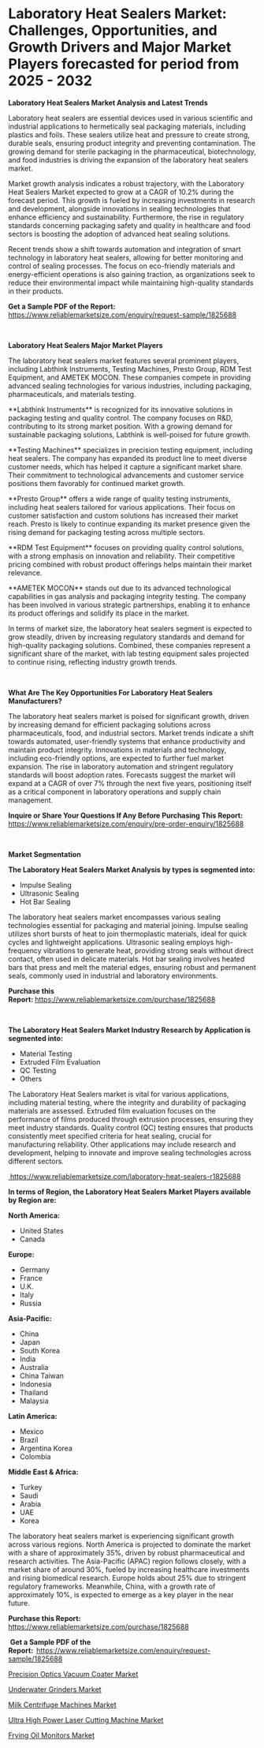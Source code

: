 <p><h1>Laboratory Heat Sealers Market: Challenges, Opportunities, and Growth Drivers and Major Market Players forecasted for period from 2025 - 2032</h1></p><p><strong>Laboratory Heat Sealers Market Analysis and Latest Trends</strong></p>
<p><p>Laboratory heat sealers are essential devices used in various scientific and industrial applications to hermetically seal packaging materials, including plastics and foils. These sealers utilize heat and pressure to create strong, durable seals, ensuring product integrity and preventing contamination. The growing demand for sterile packaging in the pharmaceutical, biotechnology, and food industries is driving the expansion of the laboratory heat sealers market.</p><p>Market growth analysis indicates a robust trajectory, with the Laboratory Heat Sealers Market expected to grow at a CAGR of 10.2% during the forecast period. This growth is fueled by increasing investments in research and development, alongside innovations in sealing technologies that enhance efficiency and sustainability. Furthermore, the rise in regulatory standards concerning packaging safety and quality in healthcare and food sectors is boosting the adoption of advanced heat sealing solutions. </p><p>Recent trends show a shift towards automation and integration of smart technology in laboratory heat sealers, allowing for better monitoring and control of sealing processes. The focus on eco-friendly materials and energy-efficient operations is also gaining traction, as organizations seek to reduce their environmental impact while maintaining high-quality standards in their products.</p></p>
<p><strong>Get a Sample PDF of the Report:&nbsp;</strong> <a href="https://www.reliablemarketsize.com/enquiry/request-sample/1825688?utm_campaign=2876&utm_medium=2&utm_source=Github&utm_content=ia&utm_term=12042025&utm_id=laboratory-heat-sealers">https://www.reliablemarketsize.com/enquiry/request-sample/1825688</a></p>
<p>&nbsp;</p>
<p><strong>Laboratory Heat Sealers Major Market Players</strong></p>
<p><p>The laboratory heat sealers market features several prominent players, including Labthink Instruments, Testing Machines, Presto Group, RDM Test Equipment, and AMETEK MOCON. These companies compete in providing advanced sealing technologies for various industries, including packaging, pharmaceuticals, and materials testing.</p><p>**Labthink Instruments** is recognized for its innovative solutions in packaging testing and quality control. The company focuses on R&D, contributing to its strong market position. With a growing demand for sustainable packaging solutions, Labthink is well-poised for future growth.</p><p>**Testing Machines** specializes in precision testing equipment, including heat sealers. The company has expanded its product line to meet diverse customer needs, which has helped it capture a significant market share. Their commitment to technological advancements and customer service positions them favorably for continued market growth.</p><p>**Presto Group** offers a wide range of quality testing instruments, including heat sealers tailored for various applications. Their focus on customer satisfaction and custom solutions has increased their market reach. Presto is likely to continue expanding its market presence given the rising demand for packaging testing across multiple sectors.</p><p>**RDM Test Equipment** focuses on providing quality control solutions, with a strong emphasis on innovation and reliability. Their competitive pricing combined with robust product offerings helps maintain their market relevance.</p><p>**AMETEK MOCON** stands out due to its advanced technological capabilities in gas analysis and packaging integrity testing. The company has been involved in various strategic partnerships, enabling it to enhance its product offerings and solidify its place in the market.</p><p>In terms of market size, the laboratory heat sealers segment is expected to grow steadily, driven by increasing regulatory standards and demand for high-quality packaging solutions. Combined, these companies represent a significant share of the market, with lab testing equipment sales projected to continue rising, reflecting industry growth trends.</p></p>
<p>&nbsp;</p>
<p><strong>What Are The Key Opportunities For Laboratory Heat Sealers Manufacturers?</strong></p>
<p><p>The laboratory heat sealers market is poised for significant growth, driven by increasing demand for efficient packaging solutions across pharmaceuticals, food, and industrial sectors. Market trends indicate a shift towards automated, user-friendly systems that enhance productivity and maintain product integrity. Innovations in materials and technology, including eco-friendly options, are expected to further fuel market expansion. The rise in laboratory automation and stringent regulatory standards will boost adoption rates. Forecasts suggest the market will expand at a CAGR of over 7% through the next five years, positioning itself as a critical component in laboratory operations and supply chain management.</p></p>
<p><strong>Inquire or Share Your Questions If Any Before Purchasing This Report:</strong> <a href="https://www.reliablemarketsize.com/enquiry/pre-order-enquiry/1825688?utm_campaign=2876&utm_medium=2&utm_source=Github&utm_content=ia&utm_term=12042025&utm_id=laboratory-heat-sealers">https://www.reliablemarketsize.com/enquiry/pre-order-enquiry/1825688</a></p>
<p>&nbsp;</p>
<p><strong>Market Segmentation</strong></p>
<p><strong>The Laboratory Heat Sealers Market Analysis by types is segmented into:</strong></p>
<p><ul><li>Impulse Sealing</li><li>Ultrasonic Sealing</li><li>Hot Bar Sealing</li></ul></p>
<p><p>The laboratory heat sealers market encompasses various sealing technologies essential for packaging and material joining. Impulse sealing utilizes short bursts of heat to join thermoplastic materials, ideal for quick cycles and lightweight applications. Ultrasonic sealing employs high-frequency vibrations to generate heat, providing strong seals without direct contact, often used in delicate materials. Hot bar sealing involves heated bars that press and melt the material edges, ensuring robust and permanent seals, commonly used in industrial and laboratory environments.</p></p>
<p><strong>Purchase this Report:&nbsp;</strong><a href="https://www.reliablemarketsize.com/purchase/1825688?utm_campaign=2876&utm_medium=2&utm_source=Github&utm_content=ia&utm_term=12042025&utm_id=laboratory-heat-sealers">https://www.reliablemarketsize.com/purchase/1825688</a></p>
<p>&nbsp;</p>
<p><strong>The Laboratory Heat Sealers Market Industry Research by Application is segmented into:</strong></p>
<p><ul><li>Material Testing</li><li>Extruded Film Evaluation</li><li>QC Testing</li><li>Others</li></ul></p>
<p><p>The Laboratory Heat Sealers market is vital for various applications, including material testing, where the integrity and durability of packaging materials are assessed. Extruded film evaluation focuses on the performance of films produced through extrusion processes, ensuring they meet industry standards. Quality control (QC) testing ensures that products consistently meet specified criteria for heat sealing, crucial for manufacturing reliability. Other applications may include research and development, helping to innovate and improve sealing technologies across different sectors.</p></p>
<p><a href="https://www.reliablemarketsize.com/laboratory-heat-sealers-r1825688?utm_campaign=2876&utm_medium=2&utm_source=Github&utm_content=ia&utm_term=12042025&utm_id=laboratory-heat-sealers">&nbsp;https://www.reliablemarketsize.com/laboratory-heat-sealers-r1825688</a></p>
<p><strong>In terms of Region, the Laboratory Heat Sealers Market Players available by Region are:</strong></p>
<p>
    <p> <strong> North America: </strong>
        <ul>
            <li>United States</li>
            <li>Canada</li>
        </ul>
        </p> 
    <p> <strong> Europe: </strong>
        <ul>
            <li>Germany</li>
            <li>France</li>
            <li>U.K.</li>
            <li>Italy</li>
            <li>Russia</li>
        </ul>
        </p> 
    <p> <strong> Asia-Pacific: </strong>
        <ul>
            <li>China</li>
            <li>Japan</li>
            <li>South Korea</li>
            <li>India</li>
            <li>Australia</li>
            <li>China Taiwan</li>
            <li>Indonesia</li>
            <li>Thailand</li>
            <li>Malaysia</li>
        </ul>
        </p> 
    <p> <strong> Latin America: </strong>
        <ul>
            <li>Mexico</li>
            <li>Brazil</li>
            <li>Argentina Korea</li>
            <li>Colombia</li>
        </ul>
        </p> 
    <p> <strong> Middle East & Africa: </strong>
        <ul>
            <li>Turkey</li>
            <li>Saudi</li>
            <li>Arabia</li>
            <li>UAE</li>
            <li>Korea</li>
        </ul>
    </p>
    </p>
<p><p>The laboratory heat sealers market is experiencing significant growth across various regions. North America is projected to dominate the market with a share of approximately 35%, driven by robust pharmaceutical and research activities. The Asia-Pacific (APAC) region follows closely, with a market share of around 30%, fueled by increasing healthcare investments and rising biomedical research. Europe holds about 25% due to stringent regulatory frameworks. Meanwhile, China, with a growth rate of approximately 10%, is expected to emerge as a key player in the near future.</p></p>
<p><strong>Purchase this Report: </strong><a href="https://www.reliablemarketsize.com/purchase/1825688?utm_campaign=2876&utm_medium=2&utm_source=Github&utm_content=ia&utm_term=12042025&utm_id=laboratory-heat-sealers">https://www.reliablemarketsize.com/purchase/1825688</a></p>
<p>&nbsp;<strong>Get a Sample PDF of the Report:&nbsp;&nbsp;</strong><a href="https://www.reliablemarketsize.com/enquiry/request-sample/1825688?utm_campaign=2876&utm_medium=2&utm_source=Github&utm_content=ia&utm_term=12042025&utm_id=laboratory-heat-sealers">https://www.reliablemarketsize.com/enquiry/request-sample/1825688</a></p>
<p><strong></strong></p>
<p><p><a href="https://github.com/genayziben/Market-Research-Report-List-1/blob/main/precision-optics-vacuum-coater-market.md?utm_campaign=2876&utm_medium=2&utm_source=Github&utm_content=ia&utm_term=12042025&utm_id=laboratory-heat-sealers">Precision Optics Vacuum Coater Market</a></p><p><a href="https://github.com/meuskocov/Market-Research-Report-List-1/blob/main/underwater-grinders-market.md?utm_campaign=2876&utm_medium=2&utm_source=Github&utm_content=ia&utm_term=12042025&utm_id=laboratory-heat-sealers">Underwater Grinders Market</a></p><p><a href="https://github.com/saklpelzami95/Market-Research-Report-List-1/blob/main/milk-centrifuge-machines-market.md?utm_campaign=2876&utm_medium=2&utm_source=Github&utm_content=ia&utm_term=12042025&utm_id=laboratory-heat-sealers">Milk Centrifuge Machines Market</a></p><p><a href="https://github.com/elitasvimal/Market-Research-Report-List-1/blob/main/ultra-high-power-laser-cutting-machine-market.md?utm_campaign=2876&utm_medium=2&utm_source=Github&utm_content=ia&utm_term=12042025&utm_id=laboratory-heat-sealers">Ultra High Power Laser Cutting Machine Market</a></p><p><a href="https://github.com/beroxiluwaya/Market-Research-Report-List-1/blob/main/frying-oil-monitors-market.md?utm_campaign=2876&utm_medium=2&utm_source=Github&utm_content=ia&utm_term=12042025&utm_id=laboratory-heat-sealers">Frying Oil Monitors Market</a></p></p>